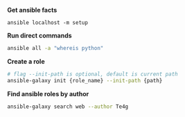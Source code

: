 **Get ansible facts**
```shell script
ansible localhost -m setup
```

**Run direct commands**
```bash
ansible all -a "whereis python"
```

**Create a role**
```bash
# flag --init-path is optional, default is current path
ansible-galaxy init {role_name} --init-path {path}
```

**Find ansible roles by author**
```bash
ansible-galaxy search web --author Te4g
```


